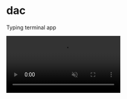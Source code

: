 # dac

Typing terminal app

<video autoplay loop muted playsinline>
  <source src="https://github.com/Lajule/dac/raw/main/term.webm" type="video/webm">
</video>